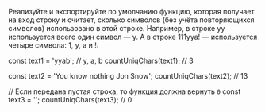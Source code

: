 Реализуйте и экспортируйте по умолчанию функцию, которая получает на вход строку и считает, сколько символов (без учёта повторяющихся символов) использовано в этой строке. Например, в строке yy используется всего один символ — y. А в строке 111yya! — используется четыре символа: 1, y, a и !:

const text1 = 'yyab'; // y, a, b
countUniqChars(text1); // 3

const text2 = 'You know nothing Jon Snow';
countUniqChars(text2); // 13

// Если передана пустая строка, то функция должна вернуть `0`
const text3 = '';
countUniqChars(text3); // 0